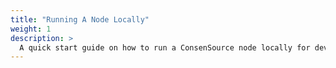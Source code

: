 ```yaml
---
title: "Running A Node Locally"
weight: 1
description: >
  A quick start guide on how to run a ConsenSource node locally for development purposes.
---
```


